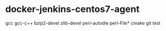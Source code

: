 # docker-jenkins-centos7-agent
 gcc gcc-c++ bzip2-devel zlib-devel perl-autodie perl-File* cmake git
test
